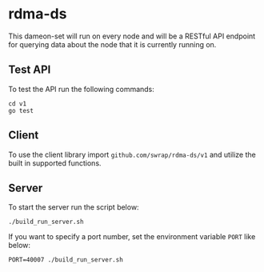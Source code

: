 # rdma-ds

This dameon-set will run on every node and will be a RESTful API endpoint for querying data about the node that it is currently running on.

## Test API
To test the API run the following commands:
```
cd v1
go test
```

## Client
To use the client library import `github.com/swrap/rdma-ds/v1` and utilize the built in supported functions.

## Server
To start the server run the script below:
```
./build_run_server.sh
```
If you want to specify a port number, set the environment variable `PORT` like below:
```
PORT=40007 ./build_run_server.sh
```
